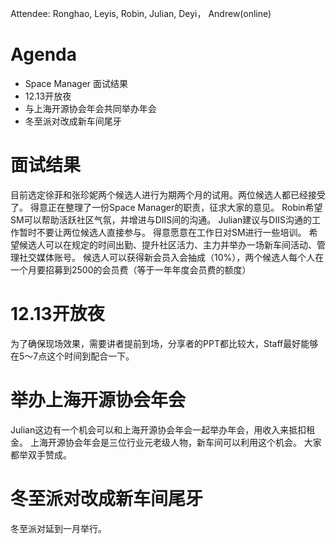 Attendee: Ronghao, Leyis, Robin, Julian, Deyi， Andrew(online)

# Agenda
- Space Manager 面试结果
- 12.13开放夜
- 与上海开源协会年会共同举办年会
- 冬至派对改成新车间尾牙

# 面试结果
目前选定徐菲和张珍妮两个候选人进行为期两个月的试用。两位候选人都已经接受了。
得意正在整理了一份Space Manager的职责，征求大家的意见。
Robin希望SM可以帮助活跃社区气氛，并增进与DIIS间的沟通。
Julian建议与DIIS沟通的工作暂时不要让两位候选人直接参与。
得意愿意在工作日对SM进行一些培训。
希望候选人可以在规定的时间出勤、提升社区活力、主力并举办一场新车间活动、管理社交媒体账号。
候选人可以获得新会员入会抽成（10%），两个候选人每个人在一个月要招募到2500的会员费（等于一年年度会员费的额度）

# 12.13开放夜
为了确保现场效果，需要讲者提前到场，分享者的PPT都比较大，Staff最好能够在5～7点这个时间到配合一下。

# 举办上海开源协会年会
Julian这边有一个机会可以和上海开源协会年会一起举办年会，用收入来抵扣租金。
上海开源协会年会是三位行业元老级人物，新车间可以利用这个机会。
大家都举双手赞成。

# 冬至派对改成新车间尾牙
冬至派对延到一月举行。